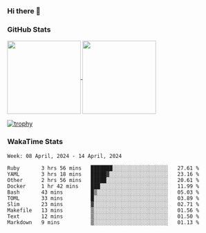 ### Hi there 👋

### GitHub Stats

<a href="https://github.com/anuraghazra/github-readme-stats">
  <img align="center" height="170px" src="https://github-readme-stats.vercel.app/api/top-langs/?username=tksfjt1024&layout=compact&count_private=true&show_icons=true&show_icons=true&theme=graywhite" />
</a>
<a href="https://github.com/anuraghazra/github-readme-stats">
  <img align="center" height="170px" src="https://github-readme-stats.vercel.app/api?username=tksfjt1024&count_private=true&show_icons=true&show_icons=true&theme=graywhite" />
</a>

[![trophy](https://github-profile-trophy.vercel.app/?username=tksfjt1024)](https://github.com/ryo-ma/github-profile-trophy)

### WakaTime Stats

<!--START_SECTION:waka-->
```text
Week: 08 April, 2024 - 14 April, 2024

Ruby       3 hrs 56 mins   ███████░░░░░░░░░░░░░░░░░░   27.61 % 
YAML       3 hrs 18 mins   █████▓░░░░░░░░░░░░░░░░░░░   23.16 % 
Other      2 hrs 56 mins   █████░░░░░░░░░░░░░░░░░░░░   20.61 % 
Docker     1 hr 42 mins    ███░░░░░░░░░░░░░░░░░░░░░░   11.99 % 
Bash       43 mins         █▒░░░░░░░░░░░░░░░░░░░░░░░   05.03 % 
TOML       33 mins         █░░░░░░░░░░░░░░░░░░░░░░░░   03.89 % 
Slim       23 mins         ▓░░░░░░░░░░░░░░░░░░░░░░░░   02.71 % 
Makefile   13 mins         ▒░░░░░░░░░░░░░░░░░░░░░░░░   01.56 % 
Text       12 mins         ▒░░░░░░░░░░░░░░░░░░░░░░░░   01.50 % 
Markdown   9 mins          ▒░░░░░░░░░░░░░░░░░░░░░░░░   01.13 % 
```
<!--END_SECTION:waka-->
